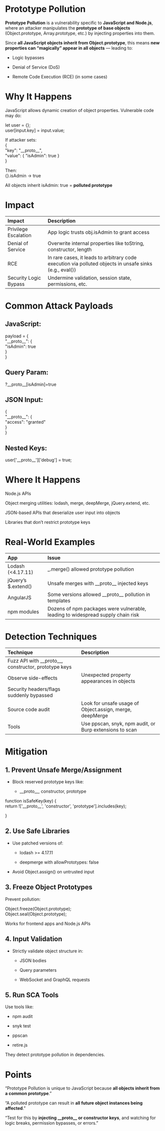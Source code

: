 # Prototype Pollution

**Prototype Pollution** is a vulnerability specific to **JavaScript and Node.js**, where an attacker manipulates the **prototype of base objects** (Object.prototype, Array.prototype, etc.) by injecting properties into them.

Since **all JavaScript objects inherit from Object.prototype**, this means **new properties can “magically” appear in all objects** — leading to:

* Logic bypasses

* Denial of Service (DoS)

* Remote Code Execution (RCE) (in some cases)

# Why It Happens

JavaScript allows dynamic creation of object properties. Vulnerable code may do:

let user \= {};  
user\[input.key\] \= input.value;

If attacker sets:  
{  
  "key": "\_\_proto\_\_",  
  "value": { "isAdmin": true }  
}

Then:  
{}.isAdmin → true

All objects inherit isAdmin: true \= **polluted prototype**

# Impact

| Impact | Description |
| :---- | :---- |
| Privilege Escalation | App logic trusts obj.isAdmin to grant access |
| Denial of Service | Overwrite internal properties like toString, constructor, length |
|  RCE | In rare cases, it leads to arbitrary code execution via polluted objects in unsafe sinks (e.g., eval()) |
|  Security Logic Bypass | Undermine validation, session state, permissions, etc. |

# Common Attack Payloads

## JavaScript:

payload \= {  
  "\_\_proto\_\_": {  
    "isAdmin": true  
  }  
}

## Query Param:

?\_\_proto\_\_\[isAdmin\]=true

## JSON Input:

{  
  "\_\_proto\_\_": {  
    "access": "granted"  
  }  
}

## Nested Keys:

user\['\_\_proto\_\_'\]\['debug'\] \= true;

# Where It Happens

Node.js APIs

Object merging utilities: lodash, merge, deepMerge, jQuery.extend, etc.

JSON-based APIs that deserialize user input into objects

Libraries that don’t restrict prototype keys

# Real-World Examples

| App | Issue |
| :---- | :---- |
| Lodash (\<4.17.11) | \_.merge() allowed prototype pollution |
| jQuery’s $.extend() | Unsafe merges with \_\_proto\_\_ injected keys |
| AngularJS | Some versions allowed \_\_proto\_\_ pollution in templates |
| npm modules | Dozens of npm packages were vulnerable, leading to widespread supply chain risk |

# Detection Techniques

| Technique | Description |
| :---- | :---- |
|  Fuzz API with \_\_proto\_\_, constructor, prototype keys |  |
|  Observe side-effects | Unexpected property appearances in objects |
|  Security headers/flags suddenly bypassed |  |
|  Source code audit | Look for unsafe usage of Object.assign, merge, deepMerge |
|  Tools | Use ppscan, snyk, npm audit, or Burp extensions to scan |

# Mitigation

## 1\. Prevent Unsafe Merge/Assignment

* Block reserved prototype keys like:

  * \_\_proto\_\_, constructor, prototype

function isSafeKey(key) {  
  return \!\['\_\_proto\_\_', 'constructor', 'prototype'\].includes(key);

}

## 2\. Use Safe Libraries

* Use patched versions of:

  * lodash \>= 4.17.11

  * deepmerge with allowPrototypes: false

* Avoid Object.assign() on untrusted input

## 3\. Freeze Object Prototypes

Prevent pollution:

Object.freeze(Object.prototype);  
Object.seal(Object.prototype);

Works for frontend apps and Node.js APIs

## 4\. Input Validation

* Strictly validate object structure in:

  * JSON bodies

  * Query parameters

  * WebSocket and GraphQL requests

## 5\. Run SCA Tools

Use tools like:

* npm audit

* snyk test

* ppscan

* retire.js

They detect prototype pollution in dependencies.

# Points

“Prototype Pollution is unique to JavaScript because **all objects inherit from a common prototype**.”

“A polluted prototype can result in **all future object instances being affected**.”

“Test for this by **injecting \_\_proto\_\_ or constructor keys**, and watching for logic breaks, permission bypasses, or errors.”

